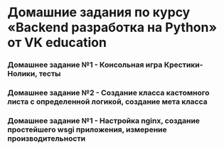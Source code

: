 # Домашние задания по курсу «Backend разработка на Python» от VK education

### Домашнее задание №1 - Консольная игра Крестики-Нолики, тесты 
### Домашнее задание №2 - Создание класса кастомного листа с определенной логикой, создание мета класса
### Домашнее задание №1 - Настройка nginx, создание простейшего wsgi приложения, измерение производительности
